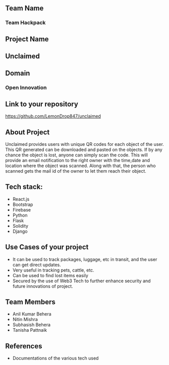 ## Team Name 
### Team Hackpack

## Project Name
## Unclaimed


## Domain
### Open Innovation



## Link to your repository
https://github.com/LemonDrop847/unclaimed


## About Project
Unclaimed provides users with unique QR codes for each object of the user. This QR generated can be downloaded and pasted on the objects. If by any chance the object is lost, anyone can simply scan the code. This will provide an email notification to the right owner with the time,date and location where the object was scanned. Along with that, the person who scanned gets the mail id of the owner to let them reach their object.








## **Tech stack**:
- React.js
- Bootstrap
- Firebase
- Python
- Flask
- Solidity
- Django
 

## Use Cases of your project
- It can be used to track packages, luggage, etc in transit, and the user can get direct updates.
- Very useful in tracking pets, cattle, etc.
- Can be used to find lost items easily
- Secured by the use of Web3 Tech to further enhance security and future innovations of project.

## Team Members
- Anil Kumar Behera
- Nitin Mishra
- Subhasish Behera
- Tanisha Pattnaik

## References
- Documentations of the various tech used
